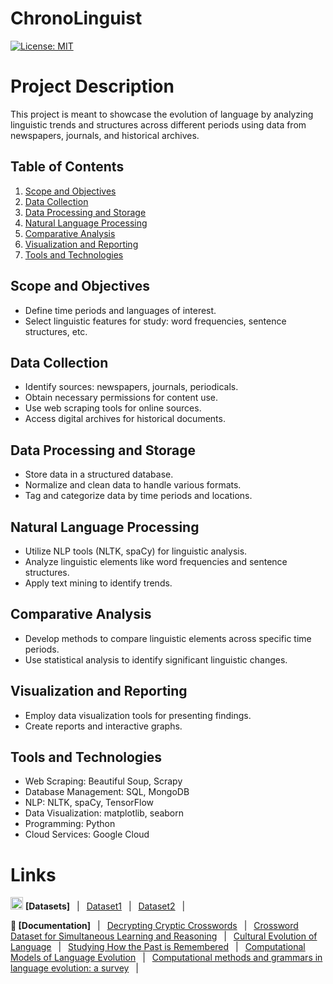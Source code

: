 # ChronoLinguist

[![License: MIT](https://img.shields.io/badge/License-MIT-yellow.svg)](https://opensource.org/licenses/MIT)

# Project Description
This project is meant to showcase the evolution of language by analyzing linguistic trends and structures across different periods using data from newspapers, journals, and historical archives. 

## Table of Contents
1. [Scope and Objectives](#scope-and-objectives)
2. [Data Collection](#data-collection)
3. [Data Processing and Storage](#data-processing-and-storage)
4. [Natural Language Processing](#natural-language-processing)
5. [Comparative Analysis](#comparative-analysis)
6. [Visualization and Reporting](#visualization-and-reporting)
7. [Tools and Technologies](#tools-and-technologies)

## Scope and Objectives
- Define time periods and languages of interest.
- Select linguistic features for study: word frequencies, sentence structures, etc.

## Data Collection
- Identify sources: newspapers, journals, periodicals.
- Obtain necessary permissions for content use.
- Use web scraping tools for online sources.
- Access digital archives for historical documents.

## Data Processing and Storage
- Store data in a structured database.
- Normalize and clean data to handle various formats.
- Tag and categorize data by time periods and locations.

## Natural Language Processing
- Utilize NLP tools (NLTK, spaCy) for linguistic analysis.
- Analyze linguistic elements like word frequencies and sentence structures.
- Apply text mining to identify trends.

## Comparative Analysis
- Develop methods to compare linguistic elements across specific time periods.
- Use statistical analysis to identify significant linguistic changes.

## Visualization and Reporting
- Employ data visualization tools for presenting findings.
- Create reports and interactive graphs.

## Tools and Technologies
- Web Scraping: Beautiful Soup, Scrapy
- Database Management: SQL, MongoDB
- NLP: NLTK, spaCy, TensorFlow
- Data Visualization: matplotlib, seaborn
- Programming: Python
- Cloud Services: Google Cloud


# Links
<img src="https://github.com/NoahElRimawiFine/ChronoLinguist/assets/91910459/72b66579-10fa-4dad-b1c4-891ba450fe2c" width="20" height="20" alt="datasets"> **[Datasets]**
&ensp;|&ensp;
[Dataset1]()
&ensp;|&ensp;
[Dataset2]()
&ensp;|&ensp;

**📖 [Documentation]**
&ensp;|&ensp;
[Decrypting Cryptic Crosswords](https://proceedings.neurips.cc/paper_files/paper/2021/file/5f1d3986fae10ed2994d14ecd89892d7-Paper.pdf)
&ensp;|&ensp;
[Crossword Dataset for Simultaneous Learning and Reasoning](https://www.sciencedirect.com/science/article/pii/S0925231223007142)
&ensp;|&ensp;
[Cultural Evolution of Language](https://www.sciencedirect.com/science/article/pii/S2352250X15002225)
&ensp;|&ensp;
[Studying How the Past is Remembered](https://dl.acm.org/doi/pdf/10.1145/2063576.2063755)
&ensp;|&ensp;
[Computational Models of Language Evolution](https://www.jucs.org/jucs_24_10/computational_models_of_language/jucs_24_10_1345_1377_ferri.pdf)
&ensp;|&ensp;
[Computational methods and grammars in language evolution: a survey](https://link.springer.com/article/10.1007/s10462-015-9449-3)
&ensp;|&ensp;

